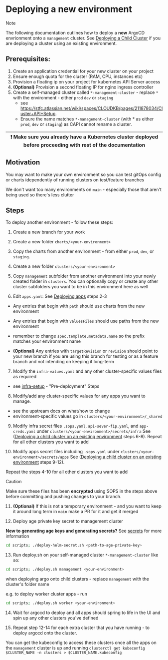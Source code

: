 # Deploying a new environment

> [!NOTE]
> The following documentation outlines how to deploy a **new** ArgoCD envrionment onto a `management` cluster.
> See [Deploying a Child Cluster](child-clusters.md) if you are deploying a cluster using an existing environment.


## Prerequisites: 

1. Create an application credential for your new cluster on your project
2. Ensure enough quota for the cluster (RAM, CPU, instances etc)
3. Provision a floating ip on your project for kubernetes API Server access
4. **(Optional)** Provision a second floating IP for nginx ingress controller
5. Create a self-managed cluster called `*-management-cluster` - replace `*` with the environment - either `prod` `dev` or `staging` 
   - see https://stfc.atlassian.net/wiki/spaces/CLOUDKB/pages/211878034/Cluster+API+Setup. 
   - Ensure the name matches `*-management-cluster` (with * as either `prod`, `dev` or `staging`) as CAPI cannot rename a cluster.


| :exclamation:  Make sure you already have a Kubernetes cluster deployed before proceeding with rest of the documentation   |
|----------------------------------------------------------------------------------------------------------------------|


## Motivation
You may want to make your own environment so you can test gitOps config or charts idependently of running clusters on test/feature branches

We don't want too many environments on `main` - especially those that aren't being used so there's less clutter

## Steps
To deploy another environment - follow these steps: 

1. Create a new branch for your work

2. Create a new folder `charts/<your-environment>`

3. Copy the charts from another environment - from either `prod`, `dev`, or `staging`. 

4. Create a new folder `clusters/<your-environment>`

5. Copy `management` subfolder from another environment into your newly created folder in `clusters`. 
You can optionally copy or create any other cluster subfolders you want to be in this environment here as well

6. Edit `apps.yaml`: 
See [Deploying apps](./deploying-apps.md) steps 2-3

- Any entries that begin with `path` should use charts from the new environment
- Any entries that begin with `valuesFiles` should use paths from the new environment
- remember to change `spec.template.metadata.name` so the prefix matches your environment name 
  
- **(Optional)** Any entries with `targetRevision` or `revision` should point to your new branch if you are using this branch for testing or as a feature branch and not intending on keeping it long-term

7. Modify the `infra-values.yaml` and any other cluster-specific values files as required 
- see [infra-setup](infra-setup.md) - "Pre-deployment" Steps

8. Modify/add any cluster-specific values for any apps you want to manage.
- see the upstream docs on what/how to change
- environment-specific values go in `clusters/<your-environment>/_shared`

9.  Modify infra secret files `.sops.yaml`, `api-sever-fip.yaml`, and `app-creds.yaml` under `clusters/<your-environment>/secrets/infra` 
See ([Deploying a child cluster on an existing environment](child-clusters.md) steps 6-8). 
Repeat for all other clusters you want to add

10.  Modify apps secret files including `.sops.yaml` under `clusters/<your-environment>/secrets/apps`
See ([Deploying a child cluster on an existing environment](child-clusters.md) steps 9-12). 

Repeat the steps 4-10 for all other clusters you want to add

> [!CAUTION]
> Make sure these files has been **encrypted** using SOPS in the steps above before committing and pushing changes to your branch.

11.  **(Optional)** If this is not a temporary environment - and you want to keep it around long term in `main` make a PR for it and get it merged

12.  Deploy age private key secret to management cluster

**New to generating age keys and generating secrets?** See [secrets](secrets.md) for more information

```bash
cd scripts; ./deploy-helm-secret.sh <path-to-age-private-key>
``` 

13. Run deploy.sh on your self-managed cluster `*-management-cluster` like so:

```bash
cd scripts; ./deploy.sh management <your-environment>  
```

when deploying argo onto child clusters - replace `management` with the cluster's folder name 

e.g. to deploy worker cluster apps - run 
```bash
cd scripts; ./deploy.sh worker <your-environment>  
```
14.  Wait for argocd to deploy and all apps should spring to life in the UI and spin up any other clusters you've defined

15.  Repeat step 12-14 for each extra cluster that you have running - to deploy argocd onto the cluster.

You can get the kubeconfig to access these clusters once all the apps on the `management` cluster is up and running 
`clusterctl get kubeconfig $CLUSTER_NAME -n clusters > $CLUSTER_NAME.kubeconfig`